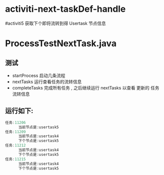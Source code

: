 activiti-next-taskDef-handle
============================

#activiti5 获取下个即将流转到得 Usertask 节点信息

# ProcessTestNextTask.java

## 测试

- startProcess 启动几条流程
- nextTasks 运行查看任务的流转信息
- completeTasks 完成所有任务 , 之后继续运行 nextTasks 以查看 更新的 任务流转信息

## 运行如下:

```java
任务:11206
      当前节点是:usertask5
任务:11209
      当前节点是:usertask4
      下个节点是:usertask5
任务:11212
      当前节点是:usertask4
      下个节点是:usertask5
任务:11215
      当前节点是:usertask4
      下个节点是:usertask5
```